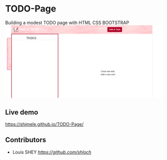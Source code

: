 # TODO-Page
Building a modest TODO page with HTML CSS BOOTSTRAP
![alt text](https://github.com/Shimele/TODO-Page/blob/master/img/todo.png)

## Live demo

https://shimele.github.io/TODO-Page/

## Contributors

- Louis SHEY _https://github.com/shloch_

